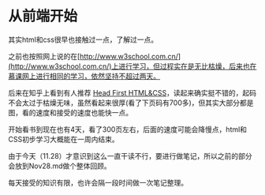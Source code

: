 # 从前端开始

其实html和css很早也接触过一点，了解过一点。

之前也按照网上说的在[http://www.w3school.com.cn/](http://www.w3school.com.cn/)上进行学习，但过程实在是无比枯燥，后来也在慕课网上进行相同的学习，依然坚持不超过两天。

后来在知乎上看到有人推荐 [Head First HTML&CSS](https://book.douban.com/subject/10417500/)，读起来确实挺不错的，起码不会太过于枯燥无味，虽然看起来很厚(看了下页码有700多)，但其实大部分都是图，看的速度和接受的速度也能快一点。

开始看书到现在也有4天，看了300页左右，后面的速度可能会降慢点，html和CSS初步学习大概能在一周内结束。

由于今天（11.28）才意识到这么一直干读不行，要进行做笔记，所以之前的部分会放到Nov28.md做个整体回顾。

每天接受的知识有限，也许会隔一段时间做一次笔记整理。
